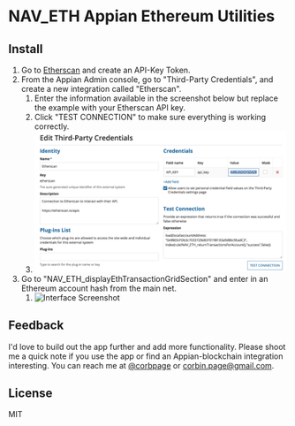 # NAV_ETH Appian Ethereum Utilities

## Install
1. Go to [Etherscan](https://etherscan.io/myapikey) and create an API-Key Token. 
1. From the Appian Admin console, go to "Third-Party Credentials", and create a new integration called "Etherscan".
   1. Enter the information available in the screenshot below but replace the example with your Etherscan API key.
   1. Click "TEST CONNECTION" to make sure everything is working correctly.
   1. ![Admin Console Screenshot](/img/admin-console-screenshot.png)
1. Go to "NAV_ETH_displayEthTransactionGridSection" and enter in an Ethereum account hash from the main net.
   1. ![Interface Screenshot](/img/interface-screenshot.png)

## Feedback
I'd love to build out the app further and add more functionality. Please shoot me a quick note if you use the app or find an Appian-blockchain integration interesting. You can reach me at [@corbpage](https://twitter.com/corbpage) or [corbin.page@gmail.com](mailto:corbin.page@gmail.com).

## License
MIT

